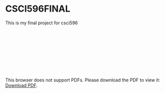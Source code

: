 # CSCI596FINAL
This is my final project for csci596
<object data="CloverSurfaces.pdf" type="application/pdf" width="70px" height="40px">
    <embed src="CloverSurfaces.pdf">
        <p>This browser does not support PDFs. Please download the PDF to view it: <a href="CloverSurfaces.pdf">Download PDF</a>.</p>
    </embed>
</object>
